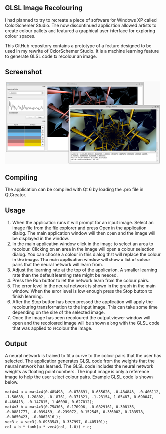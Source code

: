 ## GLSL Image Recolouring

I had planned to try to recreate a piece of software for Windows XP called ColorSchemer Studio. The now discontinued application allowed artists to create colour pallets and featured a graphical user interface for exploring colour spaces.

This GitHub repository contains a prototype of a feature designed to be used in my rewrite of ColorSchemer Studio. It is a machine learning feature to generate GLSL code to recolour an image.

## Screenshot

<img src="imagecolours.png" alt="drawing" width="500"/>

## Compiling

The application can be compiled with Qt 6 by loading the .pro file in QtCreator.

## Usage

1. When the application runs it will prompt for an input image. Select an image file from the file explorer and press Open in the application dialog. The main application window will then open and the image will be displayed in the window.
2. In the main application window click in the image to select an area to recolour. Clicking on an area in the image will open a colour selection dialog. You can choose a colour in this dialog that will replace the colour in the image. The main application window will show a list of colour pairs that the neural network will learn from.
3. Adjust the learning rate at the top of the application. A smaller learning rate than the default learning rate might be needed.
4. Press the Run button to let the network learn from the colour pairs.
5. The error level in the neural network is shown in the graph in the main window. When the error level is low enough press the Stop button to finish learning.
6. After the Stop button has been pressed the application will apply the recolouring transformation to the input image. This can take some time depending on the size of the selected image.
7. Once the image has been recoloured the output viewer window will open and the recoloured image will be shown along with the GLSL code that was applied to recolour the image.

## Output

A neural network is trained to fit a curve to the colour pairs that the user has selected. The application generates GLSL code from the weights that the neural network has learned. The GLSL code includes the neural network weights as floating point numbers. The input image is only a reference image to help the user select colour pairs. Example GLSL code is shown below.

```
mat4x4 a = mat4x4(0.485498, -0.078691, 0.655626, -0.484843, -0.406112, -1.50688, 1.20802, -0.18761, 0.371321, -1.23154, 1.05487, 0.690047, 0.466413, -0.147815, 1.46098, 0.627012);
mat4x3 b = mat4x3(0.758303, 0.170996, -0.0829161, 0.308136, -0.0881777, -0.039459, -0.239072, 0.152545, 0.356002, 0.783578, -0.0650423, -0.00626161);
vec3 c = vec3(-0.0953543, 0.337997, 0.405101);
col = b * tanh(a * vec4(col, 1.0)) + c;
```
